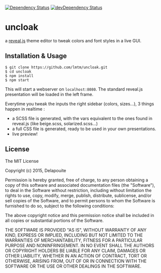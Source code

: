 [![Dependency Status](https://david-dm.org/lmtm/uncloak.svg?style=flat)](https://david-dm.org/)
[![devDependency Status](https://david-dm.org/lmtm/uncloak/dev-status.svg?style=flat)](https://david-dm.org/#info=devDependencies)

# uncloak

a [reveal.js](https://github.com/hakimel/reveal.js) theme editor to tweak colors and font styles in a live GUI.

## Installation & Usage

    $ git clone https://github.com/lmtm/uncloak.git
    $ cd uncloak
    $ npm install
    $ npm start

This will start a webserver on `localhost:8080`. The standard reveal.js presentation will be loaded in the left frame.

Everytime you tweak the inputs the right sidebar (colors, sizes…), 3 things happen in realtime :

* a SCSS file is generated, with the vars equivalent to the ones found in reveal.js (like beige.scss, solarized.scss…)
* a full CSS file is generated, ready to be used in your own presentations.
* live preview!

## License

The MIT License

Copyright (c) 2015, Delapouite

Permission is hereby granted, free of charge, to any person obtaining a copy of this software and associated documentation files (the "Software"), to deal in the Software without restriction, including without limitation the rights to use, copy, modify, merge, publish, distribute, sublicense, and/or sell copies of the Software, and to permit persons to whom the Software is furnished to do so, subject to the following conditions:

The above copyright notice and this permission notice shall be included in all copies or substantial portions of the Software.

THE SOFTWARE IS PROVIDED "AS IS", WITHOUT WARRANTY OF ANY KIND, EXPRESS OR IMPLIED, INCLUDING BUT NOT LIMITED TO THE WARRANTIES OF MERCHANTABILITY, FITNESS FOR A PARTICULAR PURPOSE AND NONINFRINGEMENT. IN NO EVENT SHALL THE AUTHORS OR COPYRIGHT HOLDERS BE LIABLE FOR ANY CLAIM, DAMAGES OR OTHER LIABILITY, WHETHER IN AN ACTION OF CONTRACT, TORT OR OTHERWISE, ARISING FROM, OUT OF OR IN CONNECTION WITH THE SOFTWARE OR THE USE OR OTHER DEALINGS IN THE SOFTWARE.

